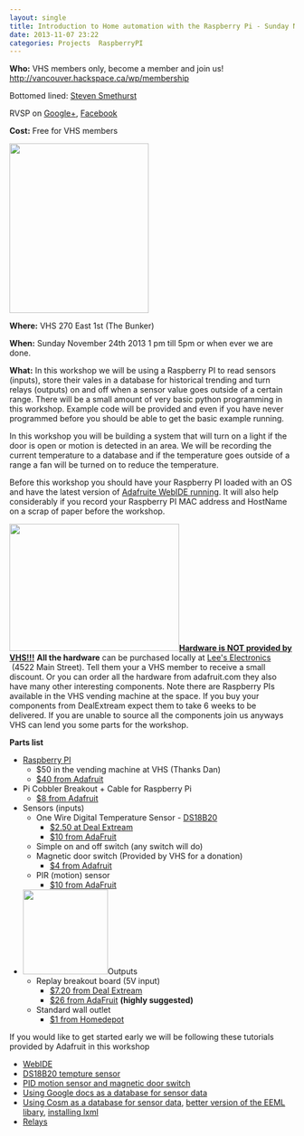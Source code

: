 ```yaml
---
layout: single
title: Introduction to Home automation with the Raspberry Pi - Sunday November 24th 2013
date: 2013-11-07 23:22
categories: Projects  RaspberryPI
---
```

<strong>Who:</strong>
VHS members only, become a member and join us!
<a href="http://vancouver.hackspace.ca/wp/membership">http://vancouver.hackspace.ca/wp/membership</a>

Bottomed lined: <a href="http://abluestar.com/">Steven Smethurst</a>

RVSP on <a href="https://plus.google.com/u/0/events/cjjqunp7nflsoqtuafkuhre2dms">Google+</a>, <a href="https://www.facebook.com/events/420902668011729/">Facebook</a>

<strong>Cost:</strong>
Free for VHS members

<img class="alignright size-medium wp-image-2614" title="raspberry_pi_logo1" alt="" src="http://vancouver.hackspace.ca/wp/wp-content/uploads/2013/11/raspberry_pi_logo1-246x300.png" width="246" height="300" />

<strong>Where:</strong>
VHS 270 East 1st (The Bunker)

<strong>When:</strong>
Sunday November 24th 2013 1 pm till 5pm or when ever we are done.

<strong>What:</strong>
In this workshop we will be using a Raspberry PI to read sensors (inputs), store their vales in a database for historical trending and turn relays (outputs) on and off when a sensor value goes outside of a certain range. There will be a small amount of very basic python programming in this workshop. Example code will be provided and even if you have never programmed before you should be able to get the basic example running.

In this workshop you will be building a system that will turn on a light if the door is open or motion is detected in an area. We will be recording the current temperature to a database and if the temperature goes outside of a range a fan will be turned on to reduce the temperature.

Before this workshop you should have your Raspberry PI loaded with an OS and have the latest version of <a href="/getting-started-with-your-raspberry-pi/">Adafruite WebIDE running</a>. It will also help considerably if you record your Raspberry PI MAC address and HostName on a scrap of paper before the workshop.

<span style="text-decoration: underline;"><strong><a href="http://vancouver.hackspace.ca/wp/wp-content/uploads/2013/11/2013-11-02-17.20.48.jpg"><img class="alignright size-medium wp-image-2613" title="2013-11-02 17.20.48" alt="" src="http://vancouver.hackspace.ca/wp/wp-content/uploads/2013/11/2013-11-02-17.20.48-300x225.jpg" width="300" height="225" /></a>Hardware is NOT provided by VHS!!!</strong></span>
<strong>All the hardware</strong> can be purchased locally at <a href="http://www.leeselectronic.com">Lee's Electronics</a>  (4522 Main Street). Tell them your a VHS member to receive a small discount. Or you can order all the hardware from adafruit.com they also have many other interesting components. Note there are Raspberry PIs available in the VHS vending machine at the space. If you buy your components from DealExtream expect them to take 6 weeks to be delivered. If you are unable to source all the components join us anyways VHS can lend you some parts for the workshop.

<strong>Parts list</strong>
<ul>
	<li><a href="http://www.raspberrypi.org/">Raspberry PI</a>
<ul>
	<li>$50 in the vending machine at VHS (Thanks Dan)</li>
	<li><a href="https://www.adafruit.com/products/998">$40 from Adafruit</a></li>
</ul>
</li>
	<li>Pi Cobbler Breakout + Cable for Raspberry Pi
<ul>
	<li><a href="https://www.adafruit.com/products/914">$8 from Adafruit</a></li>
</ul>
</li>
	<li>Sensors (inputs)
<ul>
	<li>One Wire Digital Temperature Sensor - <a href="http://www.maximintegrated.com/datasheet/index.mvp/id/2812">DS18B20</a>
<ul>
	<li><a href="http://dx.com/p/1-wire-temperature-and-humidity-sensor-142cm-143515">$2.50 at Deal Extream</a></li>
	<li><a href="http://www.adafruit.com/products/381">$10 from AdaFruit</a></li>
</ul>
</li>
	<li>Simple on and off switch (any switch will do)</li>
	<li>Magnetic door switch (Provided by VHS for a donation)
<ul>
	<li><a href="http://www.adafruit.com/products/375">$4 from Adafruit</a></li>
</ul>
</li>
	<li>PIR (motion) sensor
<ul>
	<li><a href="http://www.adafruit.com/products/189">$10 from AdaFruit</a></li>
</ul>
</li>
</ul>
</li>
	<li><a href="http://vancouver.hackspace.ca/wp/wp-content/uploads/2013/11/2013-11-02-14.10.56.jpg"><img class="alignright size-thumbnail wp-image-2616" title="2013-11-02 14.10.56" alt="" src="http://vancouver.hackspace.ca/wp/wp-content/uploads/2013/11/2013-11-02-14.10.56-150x150.jpg" width="150" height="150" /></a>Outputs
<ul>
	<li>Replay breakout board (5V input)
<ul>
	<li><a href="http://dx.com/p/4-ch-12v-power-relay-module-red-blue-173827">$7.20 from Deal Extream</a></li>
	<li><a href=" http://www.adafruit.com/products/268">$26 from AdaFruit</a> <strong>(highly suggested) </strong></li>
</ul>
</li>
	<li>Standard wall outlet
<ul>
	<li><a href="http://www.homedepot.com/p/Leviton-15-Amp-Duplex-Outlet-White-R52-05320-00W/202066670?N=c33a%3FNs%3DP_REP_PRC_MODE%257C0#.UnWNjvnbNMQ">$1 from Homedepot</a></li>
</ul>
</li>
</ul>
</li>
</ul>
If you would like to get started early we will be following these tutorials provided by Adafruit in this workshop
<ul>
	<li><a href="http://learn.adafruit.com/webide/installation">WebIDE</a></li>
	<li><a href="http://learn.adafruit.com/adafruits-raspberry-pi-lesson-11-ds18b20-temperature-sensing">DS18B20 tempture sensor</a></li>
	<li><a href="http://learn.adafruit.com/adafruits-raspberry-pi-lesson-12-sensing-movement">PID motion sensor and magnetic door switch</a></li>
	<li><a href="http://learn.adafruit.com/dht-humidity-sensing-on-raspberry-pi-with-gdocs-logging/connecting-to-google-docs">Using Google docs as a database for sensor data</a></li>
	<li><a href="http://learn.adafruit.com/send-raspberry-pi-data-to-cosm/necessary-packages">Using Cosm as a database for sensor data</a>, <a href="https://github.com/petervizi/python-eeml">better version of the EEML libary</a>, <a href="http://lxml.de/installation.html">installing lxml</a></li>
	<li><a href="http://learn.adafruit.com/adafruits-raspberry-pi-lesson-13-power-control">Relays</a></li>
</ul>
